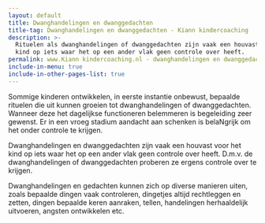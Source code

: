 ```yaml
---
layout: default
title: Dwanghandelingen en dwanggedachten
title-tag: Dwanghandelingen en dwanggedachten - Kiann kindercoaching
description: >-
  Rituelen als dwanghandelingen of dwanggedachten zijn vaak een houvast van je
  kind op iets waar het op een ander vlak geen controle over heeft. 
permalink: www.Kiann kindercoaching.nl - dwanghandelingen en dwanggedachten
include-in-menu: true
include-in-other-pages-list: true
---
```

Sommige kinderen ontwikkelen, in eerste instantie onbewust, bepaalde rituelen die uit kunnen groeien tot dwanghandelingen of dwanggedachten. Wanneer deze het dagelijkse functioneren belemmeren is begeleiding zeer gewenst. Er in een vroeg stadium aandacht aan schenken is belaNgrijk om het onder controle te krijgen.

Dwanghandelingen en dwanggedachten zijn vaak een houvast voor het kind op iets waar het op een ander vlak geen controle over heeft. D.m.v. de dwanghandelingen of dwanggedachten proberen ze ergens controle over te krijgen.

Dwanghandelingen en gedachten kunnen zich op diverse manieren uiten, zoals bepaalde dingen vaak controleren, dingetjes altijd rechtleggen en zetten, dingen bepaalde keren aanraken, tellen, handelingen herhaaldelijk uitvoeren, angsten ontwikkelen etc.
